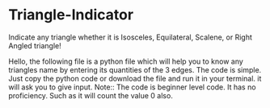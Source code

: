 # Triangle-Indicator
Indicate any triangle whether it is Isosceles, Equilateral, Scalene, or Right Angled triangle!


Hello, 
the following file is a python file which will help you to know any triangles name by entering its quantities of the 3 edges. The code is simple. Just copy the python code or download the file and run it in your terminal. it will ask you to give input.
Note:: The code is beginner level code. It has no proficiency. Such as it will count the value 0 also.
